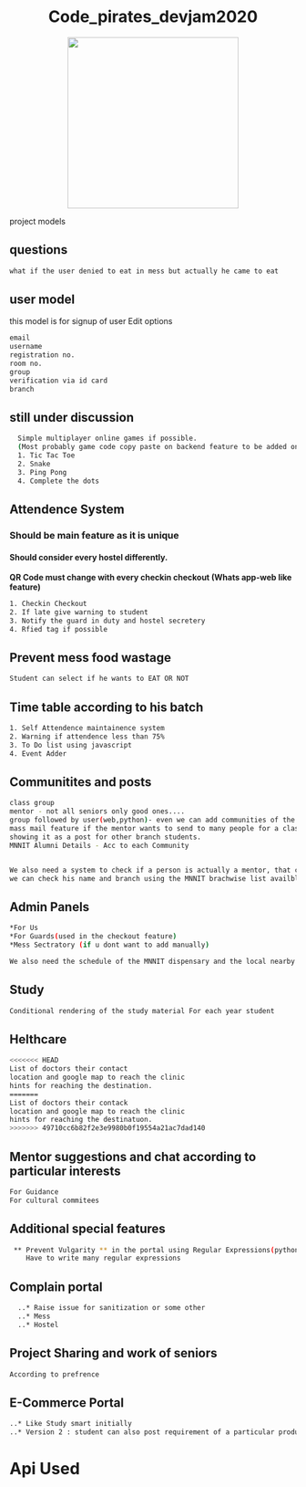 <h1> <center> Code_pirates_devjam2020 </center> </h1>
<center><img src="http://cdn.designbump.com/wp-content/uploads/2013/01/logo-designs-logos-wings-inspiration-017.jpg" width = "300px"></center>

project models
## questions
```bash
what if the user denied to eat in mess but actually he came to eat
```


## user model

this model is for signup of user
Edit options
```bash
email
username
registration no.
room no.
group
verification via id card
branch
```
## still under discussion
```bash
  Simple multiplayer online games if possible.
  (Most probably game code copy paste on backend feature to be added on own.)
  1. Tic Tac Toe
  2. Snake
  3. Ping Pong
  4. Complete the dots
```
## Attendence System
### Should be main feature as it is unique
#### Should consider every hostel differently.
**QR Code must change with every checkin checkout (Whats app-web like feature)**
```bash
1. Checkin Checkout
2. If late give warning to student
3. Notify the guard in duty and hostel secretery
4. Rfied tag if possible
```
## Prevent mess food wastage
  ```bash
  Student can select if he wants to EAT OR NOT
  ```
## Time table according to his batch
```bash
1. Self Attendence maintainence system
2. Warning if attendence less than 75% 
3. To Do list using javascript
4. Event Adder
```

## Communitites and posts

```bash
class group
mentor - not all seniors only good ones....
group followed by user(web,python)- even we can add communities of the UPSC prep. and GATE
mass mail feature if the mentor wants to send to many people for a class, like CC class for the CS and IT branch, likewise also
showing it as a post for other branch students.
MNNIT Alumni Details - Acc to each Community


We also need a system to check if a person is actually a mentor, that can be done by either using his id and verify it, or 
we can check his name and branch using the MNNIT brachwise list availble at College Website.
```
## Admin Panels
```bash
*For Us
*For Guards(used in the checkout feature)
*Mess Sectratory (if u dont want to add manually)

We also need the schedule of the MNNIT dispensary and the local nearby clinics, at least some legitimate data to show for the practical
```
## Study
```bash
Conditional rendering of the study material For each year student
```
## Helthcare
```bash
<<<<<<< HEAD
List of doctors their contact
location and google map to reach the clinic
hints for reaching the destination.
=======
List of doctors their contack
location and google map to reach the clinic
hints for reaching the destinatuon.
>>>>>>> 49710cc6b82f2e3e9980b0f19554a21ac7dad140
```
## Mentor suggestions and chat according to particular interests
```bash
For Guidance
For cultural commitees
```
## Additional special features
```bash
 ** Prevent Vulgarity ** in the portal using Regular Expressions(python or javascript)
    Have to write many regular expressions
```
## Complain portal
```bash
  ..* Raise issue for sanitization or some other
  ..* Mess
  ..* Hostel
```
## Project Sharing and work of seniors
```bash
According to prefrence
```
## E-Commerce Portal
```bash
..* Like Study smart initially
..* Version 2 : student can also post requirement of a particular product as well as post for selling.
```
# Api Used
